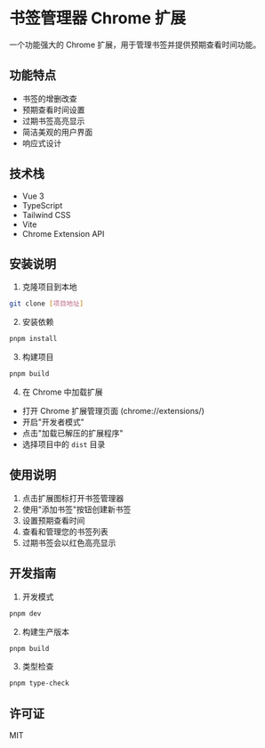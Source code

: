 # 书签管理器 Chrome 扩展

一个功能强大的 Chrome 扩展，用于管理书签并提供预期查看时间功能。

## 功能特点

- 书签的增删改查
- 预期查看时间设置
- 过期书签高亮显示
- 简洁美观的用户界面
- 响应式设计

## 技术栈

- Vue 3
- TypeScript
- Tailwind CSS
- Vite
- Chrome Extension API

## 安装说明

1. 克隆项目到本地
```bash
git clone [项目地址]
```

2. 安装依赖
```bash
pnpm install
```

3. 构建项目
```bash
pnpm build
```

4. 在 Chrome 中加载扩展
- 打开 Chrome 扩展管理页面 (chrome://extensions/)
- 开启"开发者模式"
- 点击"加载已解压的扩展程序"
- 选择项目中的 `dist` 目录

## 使用说明

1. 点击扩展图标打开书签管理器
2. 使用"添加书签"按钮创建新书签
3. 设置预期查看时间
4. 查看和管理您的书签列表
5. 过期书签会以红色高亮显示

## 开发指南

1. 开发模式
```bash
pnpm dev
```

2. 构建生产版本
```bash
pnpm build
```

3. 类型检查
```bash
pnpm type-check
```

## 许可证

MIT 